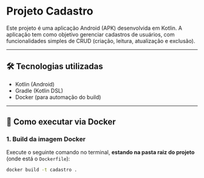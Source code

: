 # Projeto Cadastro

Este projeto é uma aplicação Android (APK) desenvolvida em Kotlin. A aplicação tem como objetivo gerenciar cadastros de usuários, com funcionalidades simples de CRUD (criação, leitura, atualização e exclusão).

---

## 🛠 Tecnologias utilizadas

- Kotlin (Android)
- Gradle (Kotlin DSL)
- Docker (para automação do build)

---

## 🚀 Como executar via Docker

### 1. Build da imagem Docker

Execute o seguinte comando no terminal, **estando na pasta raiz do projeto** (onde está o `Dockerfile`):

```bash
docker build -t cadastro .